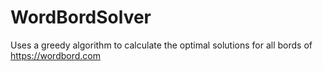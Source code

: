 # WordBordSolver
Uses a greedy algorithm to calculate the optimal solutions for all bords of https://wordbord.com

